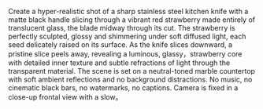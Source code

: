 Create a hyper-realistic shot of a sharp stainless steel kitchen knife with a matte black handle slicing through a vibrant red strawberry made entirely of translucent glass, the blade midway through its cut. The strawberry is perfectly sculpted, glossy and
shimmering under soft diffused light, each seed delicately raised on its surface. As the
knife slices downward, a pristine slice peels away, revealing a luminous, glassy，strawberry core with detailed inner texture and subtle refractions of light through the
transparent material. The scene is set on a neutral-toned marble countertop with soft
ambient reflections and no background distractions. No music, no cinematic black bars, no watermarks, no captions. Camera is fixed in a close-up frontal view with a slow。